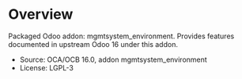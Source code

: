 # Overview

Packaged Odoo addon: mgmtsystem_environment. Provides features documented in upstream Odoo 16 under this addon.

- Source: OCA/OCB 16.0, addon mgmtsystem_environment
- License: LGPL-3
